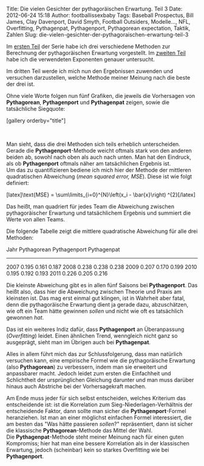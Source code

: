 Title: Die vielen Gesichter der pythagoräischen Erwartung. Teil 3
Date: 2012-06-24 15:18
Author: footballissexbaby
Tags: Baseball Prospectus, Bill James, Clay Davenport, David Smyth, Football Outsiders, Modelle..., NFL, Overfitting, Pythagenpat, Pythagenport, Pythagorean expectation, Taktik, Zahlen
Slug: die-vielen-gesichter-der-pythagoraischen-erwartung-teil-3

Im [ersten Teil][] der Serie habe ich drei verschiedene Methoden zur
Berechnung der pythagoräischen Erwartung vorgestellt. Im [zweiten
Teil][] habe ich die verwendeten Exponenten genauer untersucht.

Im dritten Teil werde ich mich nun den Ergebnissen zuwenden und
versuchen darzustellen, welche Methode meiner Meinung nach die beste der
drei ist.

Ohne viele Worte folgen nun fünf Grafiken, die jeweils die Vorhersagen
von **Pythagorean**, **Pythagenport** und **Pythagenpat** zeigen, sowie
die tatsächliche Siegquote:

[gallery orderby="title"]

 

Man sieht, dass die drei Methoden sich teils erheblich unterscheiden.
Gerade die **Pythagenport**-Methode weicht oftmals stark von den anderen
beiden ab, sowohl nach oben als auch nach unten. Man hat den Eindruck,
als ob **Pythagenport** oftmals näher am tatsächlichen Ergebnis ist.  
Um das zu quantifizieren bediene ich mich hier der Methode der
mittleren quadratischen Abweichung (*mean squared error, MSE*). Diese
ist wie folgt definiert:

[latex]\\text{MSE} = \\sum\\limits\_{i=0}\^{N}\\left(x\_i -
\\bar{x}\\right) \^{2}[/latex]

Das heißt, man quadriert für jedes Team die Abweichung zwischen
pythagoräischer Erwartung und tatsächlichem Ergebnis und summiert die
Werte von allen Teams.

Die folgende Tabelle zeigt die mittlere quadratische Abweichung für alle
drei Methoden:

  Jahr   Pythagorean   Pythagenport   Pythagenpat
  ------ ------------- -------------- -------------
  2007   0.195         0.161          0.187
  2008   0.238         0.238          0.238
  2009   0.207         0.170          0.199
  2010   0.195         0.192          0.193
  2011   0.226         0.205          0.216

Die kleinste Abweichung gibt es in allen fünf Saisons bei
**Pythagenport**. Das heißt also, dass hier die Abweichung zwischen
Theorie und Praxis am kleinsten ist. Das mag erst einmal gut klingen,
ist in Wahrheit aber fatal, denn die pythagoräische Erwartung dient ja
gerade dazu, abzuschätzen, wie oft ein Team hätte gewinnen *sollen* und
nicht wie oft es tatsächlich gewonnen *hat*.

Das ist ein weiteres Indiz dafür, dass **Pythagenport** an Überanpassung
(*Overfitting*) leidet. Einen ähnlichen Trend, wenngleich nicht ganz so
ausgeprägt, sieht man im Übrigen auch bei **Pythagenpat**.

Alles in allem führt mich das zur Schlussfolgerung, dass man natürlich
versuchen kann, eine empirische Formel wie die pythagoräische Erwartung
(also **Pythagorean**) zu verbessern, indem man sie erweitert und
anpassbarer macht. Jedoch leidet zum ersten die Einfachheit und
Schlichtheit der ursprünglichen Gleichung darunter und man muss darüber
hinaus auch Abstriche bei der Vorhersagekraft machen.

Am Ende muss jeder für sich selbst entscheiden, welches Kriterium das
entscheidende ist: ist die Korrelation zum Sieg-Niederlagen-Verhältnis
der entscheidende Faktor, dann sollte man sicher die
**Pythagenport**-Formel heranziehen. Ist man an einer möglichst
einfachen Formel interessiert, die am besten das "Was hätte passieren
*sollen*?" repräsentiert, dann ist sicher die klassische
**Pythagorean**-Methode das Mittel der Wahl.  
Die **Pythagenpat**-Methode steht meiner Meinung nach für einen guten
Kompromiss; hier hat man eine bessere Korrelation als in der klassischen
Erwartung, jedoch (scheinbar) kein so starkes Overfitting wie bei
**Pythagenport**.

  [ersten Teil]: http://footballissexbaby.de/2012/03/die-vielen-gesichter-der-pythagoraischen-erwartung-teil-1/
    "Die vielen Gesichter der pythagoräischen Erwartung. Teil 1 (Update)"
  [zweiten Teil]: http://footballissexbaby.de/2012/03/die-vielen-gesichter-der-pythagoraischen-erwartung-teil-2/
    "Die vielen Gesichter der pythagoräischen Erwartung. Teil 2"
